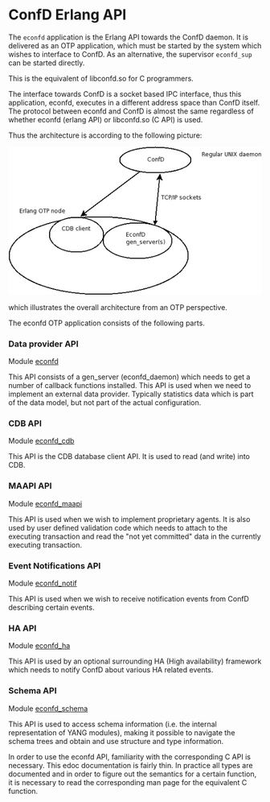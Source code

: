# ConfD Erlang API

The `econfd` application is the Erlang API towards the ConfD daemon. It is delivered as an OTP application, which must be started by the system which wishes to interface to ConfD. As an alternative, the supervisor `econfd_sup` can be started directly.

This is the equivalent of libconfd.so for C programmers.

The interface towards ConfD is a socket based IPC interface, thus this application, econfd, executes in a different address space than ConfD itself. The protocol between econfd and ConfD is almost the same regardless of whether econfd (erlang API) or libconfd.so (C API) is used.

Thus the architecture is according to the following picture:

![Architecture](pics/arch.png)

which illustrates the overall architecture from an OTP perspective.

The econfd OTP application consists of the following parts.

### Data provider API

Module [econfd](econfd.md)

This API consists of a gen_server (econfd_daemon) which needs to get a number of callback functions installed. This API is used when we need to implement an external data provider. Typically statistics data which is part of the data model, but not part of the actual configuration.

### CDB API

Module [econfd_cdb](econfd_cdb.md)

This API is the CDB database client API. It is used to read (and write) into CDB.

### MAAPI API

Module [econfd_maapi](econfd_maapi.md)

This API is used when we wish to implement proprietary agents. It is also used by user defined validation code which needs to attach to the executing transaction and read the "not yet committed" data in the currently executing transaction.

### Event Notifications API

Module [econfd_notif](econfd_notif.md)

This API is used when we wish to receive notification events from ConfD describing certain events.

### HA API

Module [econfd_ha](econfd_ha.md)

This API is used by an optional surrounding HA (High availability) framework which needs to notify ConfD about various HA related events.

### Schema API

Module [econfd_schema](econfd_schema.md)

This API is used to access schema information (i.e. the internal representation of YANG modules), making it possible to navigate the schema trees and obtain and use structure and type information.

In order to use the econfd API, familiarity with the corresponding C API is necessary. This edoc documentation is fairly thin. In practice all types are documented and in order to figure out the semantics for a certain function, it is necessary to read the corresponding man page for the equivalent C function.
